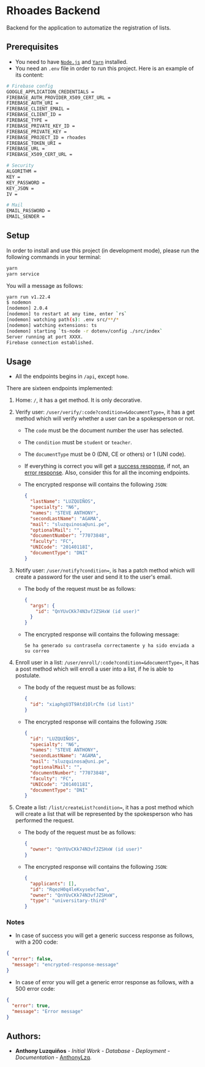 # Rhoades Backend

Backend for the application to automatize the registration of lists.

## Prerequisites

- You need to have [`Node.js`](https://nodejs.org/en/) and [`Yarn`](https://yarnpkg.com/) installed.
- You need an `.env` file in order to run this project. Here is an example of its content:

```bash
# Firebase config
GOOGLE_APPLICATION_CREDENTIALS =
FIREBASE_AUTH_PROVIDER_X509_CERT_URL =
FIREBASE_AUTH_URI =
FIREBASE_CLIENT_EMAIL =
FIREBASE_CLIENT_ID =
FIREBASE_TYPE =
FIREBASE_PRIVATE_KEY_ID =
FIREBASE_PRIVATE_KEY =
FIREBASE_PROJECT_ID = rhoades
FIREBASE_TOKEN_URI =
FIREBASE_URL =
FIREBASE_X509_CERT_URL =

# Security
ALGORITHM =
KEY =
KEY_PASSWORD =
KEY_JSON =
IV =

# Mail
EMAIL_PASSWORD =
EMAIL_SENDER =
```

## Setup

In order to install and use this project (in development mode), please run the following commands in your terminal:

```bash
yarn
yarn service
```

You will a message as follows:

```bash
yarn run v1.22.4
$ nodemon
[nodemon] 2.0.4
[nodemon] to restart at any time, enter `rs`
[nodemon] watching path(s): .env src/**/*
[nodemon] watching extensions: ts
[nodemon] starting `ts-node -r dotenv/config ./src/index`
Server running at port XXXX.
Firebase connection established.
```

## Usage

- All the endpoints begins in `/api`, except `home`.

There are sixteen endpoints implemented:

1. Home: `/`, it has a get method. It is only decorative.
2. Verify user: `/user/verify/:code?condition=&documentType=`, it has a get method which will verify whether a user can be a spokesperson or not.

   - The `code` must be the document number the user has selected.

   - The `condition` must be `student` or `teacher`.

   - The `documentType` must be 0 (DNI, CE or others) or 1 (UNI code).

   - If everything is correct you will get a [success response](#success), if not, an [error response](#error). Also, consider this for all the incoming endpoints.

   - The encrypted response will contains the following `JSON`:
     ```json
     {
       "lastName": "LUZQUIÑOS",
       "specialty": "N6",
       "names": "STEVE ANTHONY",
       "secondLastName": "AGAMA",
       "mail": "sluzquinosa@uni.pe",
       "optionalMail": "",
       "documentNumber": "77073848",
       "faculty": "FC",
       "UNICode": "20140118I",
       "documentType": "DNI"
     }
     ```

3. Notify user: `/user/notify?condition=`, is has a patch method which will create a password for the user and send it to the user's email.

   - The body of the request must be as follows:

     ```json
     {
       "args": {
         "id": "QnYUvCKk74N3vfJZSHxW (id user)"
       }
     }
     ```

   - The encrypted response will contains the following message:

     ```
     Se ha generado su contraseña correctamente y ha sido enviada a su correo
     ```

4. Enroll user in a list: `/user/enroll/:code?condition=&documentType=`, it has a post method which will enroll a user into a list, if he is able to postulate.

   - The body of the request must be as follows:

     ```json
     {
       "id": "xiaphgU3T9Atd1OlrCfm (id list)"
     }
     ```

   - The encrypted response will contains the following `JSON`:
     ```json
     {
       "id": "LUZQUIÑOS",
       "specialty": "N6",
       "names": "STEVE ANTHONY",
       "secondLastName": "AGAMA",
       "mail": "sluzquinosa@uni.pe",
       "optionalMail": "",
       "documentNumber": "77073848",
       "faculty": "FC",
       "UNICode": "20140118I",
       "documentType": "DNI"
     }
     ```

5. Create a list: `/list/createList?condition=`, it has a post method which will create a list that will be represented by the spokesperson who has performed the request.

   - The body of the request must be as follows:

     ```json
     {
       "owner": "QnYUvCKk74N3vfJZSHxW (id user)"
     }
     ```

   - The encrypted response will contains the following `JSON`:

     ```json
     {
       "applicants": [],
       "id": "RqezH0q4leKxysebcfwa",
       "owner": "QnYUvCKk74N3vfJZSHxW",
       "type": "universitary-third"
     }
     ```

### Notes

- <a id="success"></a>In case of success you will get a generic success response as follows, with a 200 code:

```json
{
  "error": false,
  "message": "encrypted-response-message"
}
```

- <a id="error"></a>In case of error you will get a generic error response as follows, with a 500 error code:

```json
{
  "error": true,
  "message": "Error message"
}
```

## Authors:

- **Anthony Luzquiños** - _Initial Work_ - _Database_ - _Deployment_ - _Documentation_ - [AnthonyLzq](https://github.com/AnthonyLzq).

